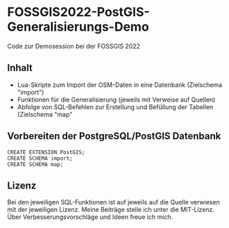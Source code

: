 # FOSSGIS2022-PostGIS-Generalisierungs-Demo

Code zur Demosession bei der FOSSGIS 2022 

## Inhalt

 - Lua-Skripte zum Import der OSM-Daten in eine Datenbank (Zielschema "import")
 - Funktionen für die Generalisierung (jeweils mit Verweise auf Quellen)
 - Abfolge von SQL-Befehlen zur Erstellung und Befüllung der Tabellen (Zielschema "map"

## Vorbereiten der PostgreSQL/PostGIS Datenbank

    CREATE EXTENSION PostGIS;
    CREATE SCHEMA import;
    CREATE SCHEMA map;
    
## Lizenz

Bei den jeweiligen SQL-Funktionen ist auf jeweils auf die Quelle verwiesen mit der jeweiligen Lizenz. Meine Beiträge stelle ich unter die MIT-Lizenz. Über Verbesserungsvorschläge und Ideen freue ich mich.

